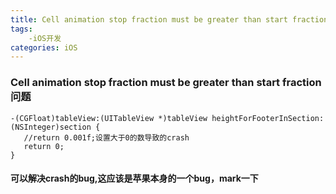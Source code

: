 ```yaml
---
title: Cell animation stop fraction must be greater than start fraction
tags: 
    -iOS开发
categories: iOS
---
```


### Cell animation stop fraction must be greater than start fraction 问题

``` object-c
-(CGFloat)tableView:(UITableView *)tableView heightForFooterInSection:(NSInteger)section {
   //return 0.001f;设置大于0的数导致的crash
   return 0;
}
```

#### 可以解决crash的bug,这应该是苹果本身的一个bug，mark一下
